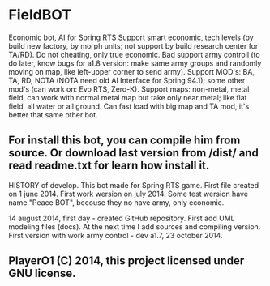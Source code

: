 FieldBOT
========

Economic bot, AI for Spring RTS
Support smart economic, tech levels (by build new factory, by morph units; not support by build research center for TA/RD). Do not cheating, only true economic.
Bad support army controll (to do later, know bugs for a1.8 version: make same army groups and randomly moving on map, like left-upper corner to send army).
Support MOD's: BA, TA, RD, NOTA (NOTA need old AI Interface for Spring 94.1); some other mod's (can work on: Evo RTS, Zero-K).
Support maps: non-metal, metal field, can work with normal metal map but take only near metal; like flat field, all water or all ground.
Can fast load with big map and TA mod, it's better that same other bot.

For install this bot, you can compile him from source. Or download last version from /dist/ and read readme.txt for learn how install it.
--------
HISTORY of develop.
This bot made for Spring RTS game.
First file created on 1 june 2014. First work wersion on july 2014.
Some test wersion have name "Peace BOT", becouse they no have army, only economic.

14 august 2014, first day - created GitHub repository. First add UML modeling files (docs). At the next time I add sources and compiling version.
First version with work army control - dev a1.7, 23 october 2014.

PlayerO1 (C) 2014, this project licensed under GNU license.
--------
